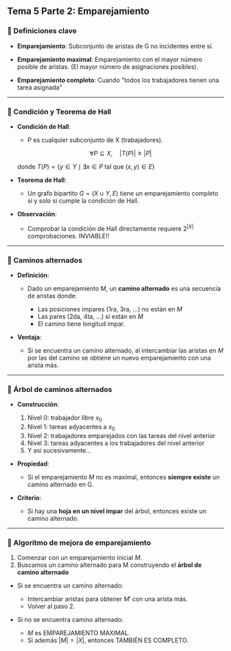 ## Tema 5 Parte 2: Emparejamiento

### 🔹 Definiciones clave

* **Emparejamiento**: Subconjunto de aristas de G no incidentes entre sí.

* **Emparejamiento maximal**: Emparejamiento con el mayor número posible de aristas. (El mayor número de asignaciones posibles).

* **Emparejamiento completo**: Cuando "todos los trabajadores tienen una tarea asignada"

---

### 🔹 Condición y Teorema de Hall

* **Condición de Hall**: 
    * P es cualquier subconjunto de X (trabajadores).

  $$
  \forall P \subseteq X,\quad |T(P)| \geq |P|
  $$

  donde $T(P) = \{ y \in Y \mid \exists x \in P \text{ tal que } (x, y) \in E \}$

* **Teorema de Hall**:

  * Un grafo bipartito $G = (X \cup Y, E)$ tiene un emparejamiento completo si y solo si cumple la condición de Hall.

* **Observación**:

  * Comprobar la condición de Hall directamente requiere $2^{|X|}$ comprobaciones. INVIABLE!!

---

### 🔹 Caminos alternados

* **Definición**:

  * Dado un emparejamiento $M$, un **camino alternado** es una secuencia de aristas donde:

    * Las posiciones impares (1ra, 3ra, ...) no están en $M$
    * Las pares (2da, 4ta, ...) sí están en $M$
    * El camino tiene longitud impar.

* **Ventaja**:

  * Si se encuentra un camino alternado, al intercambiar las aristas en $M$ por las del camino se obtiene un nuevo emparejamiento con una arista más.

---

### 🔹 Árbol de caminos alternados

* **Construcción**:

  1. Nivel 0: trabajador libre $x_0$
  2. Nivel 1: tareas adyacentes a $x_0$
  3. Nivel 2: trabajadores emparejados con las tareas del nivel anterior
  4. Nivel 3: tareas adyacentes a los trabajadores del nivel anterior
  5. Y así sucesivamente...

* **Propiedad**:

  * Si el emparejamiento $M$ no es maximal, entonces **siempre existe** un camino alternado en G.

* **Criterio**:

  * Si hay una **hoja en un nivel impar** del árbol, entonces existe un camino alternado.

---

### 🔹 Algoritmo de mejora de emparejamiento

1. Comenzar con un emparejamiento inicial $M$.
2. Buscamos un camino alternado para M construyendo el 
**árbol de camino alternado**

* Si se encuentra un camino alternado:

   * Intercambiar aristas para obtener $M'$ con una arista más.
   * Volver al paso 2.

* Si no se encuentra camino alternado:

   * $M$ es EMPAREJAMIENTO MAXIMAL.
   * Si además $|M| = |X|$, entonces TAMBIÉN ES COMPLETO.


